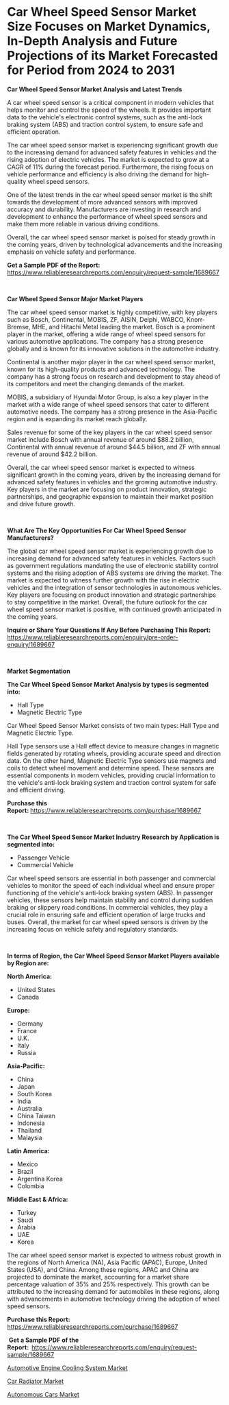 <p><h1>Car Wheel Speed Sensor Market Size Focuses on Market Dynamics, In-Depth Analysis and Future Projections of its Market Forecasted for Period from 2024 to 2031</h1></p><p><strong>Car Wheel Speed Sensor Market Analysis and Latest Trends</strong></p>
<p><p>A car wheel speed sensor is a critical component in modern vehicles that helps monitor and control the speed of the wheels. It provides important data to the vehicle's electronic control systems, such as the anti-lock braking system (ABS) and traction control system, to ensure safe and efficient operation.</p><p>The car wheel speed sensor market is experiencing significant growth due to the increasing demand for advanced safety features in vehicles and the rising adoption of electric vehicles. The market is expected to grow at a CAGR of 11% during the forecast period. Furthermore, the rising focus on vehicle performance and efficiency is also driving the demand for high-quality wheel speed sensors.</p><p>One of the latest trends in the car wheel speed sensor market is the shift towards the development of more advanced sensors with improved accuracy and durability. Manufacturers are investing in research and development to enhance the performance of wheel speed sensors and make them more reliable in various driving conditions.</p><p>Overall, the car wheel speed sensor market is poised for steady growth in the coming years, driven by technological advancements and the increasing emphasis on vehicle safety and performance.</p></p>
<p><strong>Get a Sample PDF of the Report:&nbsp;</strong> <a href="https://www.reliableresearchreports.com/enquiry/request-sample/1689667">https://www.reliableresearchreports.com/enquiry/request-sample/1689667</a></p>
<p>&nbsp;</p>
<p><strong>Car Wheel Speed Sensor Major Market Players</strong></p>
<p><p>The car wheel speed sensor market is highly competitive, with key players such as Bosch, Continental, MOBIS, ZF, AISIN, Delphi, WABCO, Knorr-Bremse, MHE, and Hitachi Metal leading the market. Bosch is a prominent player in the market, offering a wide range of wheel speed sensors for various automotive applications. The company has a strong presence globally and is known for its innovative solutions in the automotive industry.</p><p>Continental is another major player in the car wheel speed sensor market, known for its high-quality products and advanced technology. The company has a strong focus on research and development to stay ahead of its competitors and meet the changing demands of the market.</p><p>MOBIS, a subsidiary of Hyundai Motor Group, is also a key player in the market with a wide range of wheel speed sensors that cater to different automotive needs. The company has a strong presence in the Asia-Pacific region and is expanding its market reach globally.</p><p>Sales revenue for some of the key players in the car wheel speed sensor market include Bosch with annual revenue of around $88.2 billion, Continental with annual revenue of around $44.5 billion, and ZF with annual revenue of around $42.2 billion.</p><p>Overall, the car wheel speed sensor market is expected to witness significant growth in the coming years, driven by the increasing demand for advanced safety features in vehicles and the growing automotive industry. Key players in the market are focusing on product innovation, strategic partnerships, and geographic expansion to maintain their market position and drive future growth.</p></p>
<p>&nbsp;</p>
<p><strong>What Are The Key Opportunities For Car Wheel Speed Sensor Manufacturers?</strong></p>
<p><p>The global car wheel speed sensor market is experiencing growth due to increasing demand for advanced safety features in vehicles. Factors such as government regulations mandating the use of electronic stability control systems and the rising adoption of ABS systems are driving the market. The market is expected to witness further growth with the rise in electric vehicles and the integration of sensor technologies in autonomous vehicles. Key players are focusing on product innovation and strategic partnerships to stay competitive in the market. Overall, the future outlook for the car wheel speed sensor market is positive, with continued growth anticipated in the coming years.</p></p>
<p><strong>Inquire or Share Your Questions If Any Before Purchasing This Report:</strong> <a href="https://www.reliableresearchreports.com/enquiry/pre-order-enquiry/1689667">https://www.reliableresearchreports.com/enquiry/pre-order-enquiry/1689667</a></p>
<p>&nbsp;</p>
<p><strong>Market Segmentation</strong></p>
<p><strong>The Car Wheel Speed Sensor Market Analysis by types is segmented into:</strong></p>
<p><ul><li>Hall Type</li><li>Magnetic Electric Type</li></ul></p>
<p><p>Car Wheel Speed Sensor Market consists of two main types: Hall Type and Magnetic Electric Type. </p><p>Hall Type sensors use a Hall effect device to measure changes in magnetic fields generated by rotating wheels, providing accurate speed and direction data. On the other hand, Magnetic Electric Type sensors use magnets and coils to detect wheel movement and determine speed. These sensors are essential components in modern vehicles, providing crucial information to the vehicle's anti-lock braking system and traction control system for safe and efficient driving.</p></p>
<p><strong>Purchase this Report:&nbsp;</strong><a href="https://www.reliableresearchreports.com/purchase/1689667">https://www.reliableresearchreports.com/purchase/1689667</a></p>
<p>&nbsp;</p>
<p><strong>The Car Wheel Speed Sensor Market Industry Research by Application is segmented into:</strong></p>
<p><ul><li>Passenger Vehicle</li><li>Commercial Vehicle</li></ul></p>
<p><p>Car wheel speed sensors are essential in both passenger and commercial vehicles to monitor the speed of each individual wheel and ensure proper functioning of the vehicle's anti-lock braking system (ABS). In passenger vehicles, these sensors help maintain stability and control during sudden braking or slippery road conditions. In commercial vehicles, they play a crucial role in ensuring safe and efficient operation of large trucks and buses. Overall, the market for car wheel speed sensors is driven by the increasing focus on vehicle safety and regulatory standards.</p></p>
<p>&nbsp;</p>
<p><strong>In terms of Region, the Car Wheel Speed Sensor Market Players available by Region are:</strong></p>
<p>
    <p> <strong> North America: </strong>
        <ul>
            <li>United States</li>
            <li>Canada</li>
        </ul>
        </p> 
    <p> <strong> Europe: </strong>
        <ul>
            <li>Germany</li>
            <li>France</li>
            <li>U.K.</li>
            <li>Italy</li>
            <li>Russia</li>
        </ul>
        </p> 
    <p> <strong> Asia-Pacific: </strong>
        <ul>
            <li>China</li>
            <li>Japan</li>
            <li>South Korea</li>
            <li>India</li>
            <li>Australia</li>
            <li>China Taiwan</li>
            <li>Indonesia</li>
            <li>Thailand</li>
            <li>Malaysia</li>
        </ul>
        </p> 
    <p> <strong> Latin America: </strong>
        <ul>
            <li>Mexico</li>
            <li>Brazil</li>
            <li>Argentina Korea</li>
            <li>Colombia</li>
        </ul>
        </p> 
    <p> <strong> Middle East & Africa: </strong>
        <ul>
            <li>Turkey</li>
            <li>Saudi</li>
            <li>Arabia</li>
            <li>UAE</li>
            <li>Korea</li>
        </ul>
    </p>
    </p>
<p><p>The car wheel speed sensor market is expected to witness robust growth in the regions of North America (NA), Asia Pacific (APAC), Europe, United States (USA), and China. Among these regions, APAC and China are projected to dominate the market, accounting for a market share percentage valuation of 35% and 25% respectively. This growth can be attributed to the increasing demand for automobiles in these regions, along with advancements in automotive technology driving the adoption of wheel speed sensors.</p></p>
<p><strong>Purchase this Report: </strong><a href="https://www.reliableresearchreports.com/purchase/1689667">https://www.reliableresearchreports.com/purchase/1689667</a></p>
<p>&nbsp;<strong>Get a Sample PDF of the Report:&nbsp;&nbsp;</strong><a href="https://www.reliableresearchreports.com/enquiry/request-sample/1689667">https://www.reliableresearchreports.com/enquiry/request-sample/1689667</a></p>
<p><strong></strong></p>
<p><p><a href="https://github.com/globismark/Market-Research-Report-List-2/blob/main/automotive-engine-cooling-system-market.md">Automotive Engine Cooling System Market</a></p><p><a href="https://github.com/timeliteaut/Market-Research-Report-List-1/blob/main/car-radiator-market.md">Car Radiator Market</a></p><p><a href="https://github.com/bobicer/Market-Research-Report-List-2/blob/main/autonomous-cars-market.md">Autonomous Cars Market</a></p></p>